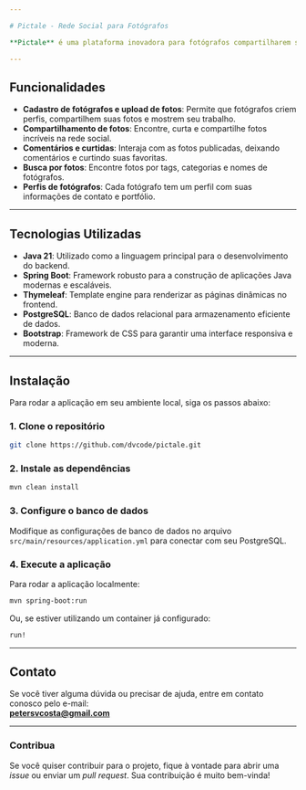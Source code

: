 ```yaml
---

# Pictale - Rede Social para Fotógrafos

**Pictale** é uma plataforma inovadora para fotógrafos compartilharem seu trabalho, conectarem-se e se destacarem na comunidade. Desenvolvida para ser uma rede social intuitiva, Pictale permite que fotógrafos mostrem seu portfólio, interajam com outros profissionais e se conectem com oportunidades.

---
```


## Funcionalidades

- **Cadastro de fotógrafos e upload de fotos**: Permite que fotógrafos criem perfis, compartilhem suas fotos e mostrem seu trabalho.
- **Compartilhamento de fotos**: Encontre, curta e compartilhe fotos incríveis na rede social.
- **Comentários e curtidas**: Interaja com as fotos publicadas, deixando comentários e curtindo suas favoritas.
- **Busca por fotos**: Encontre fotos por tags, categorias e nomes de fotógrafos.
- **Perfis de fotógrafos**: Cada fotógrafo tem um perfil com suas informações de contato e portfólio.

---

## Tecnologias Utilizadas

- **Java 21**: Utilizado como a linguagem principal para o desenvolvimento do backend.
- **Spring Boot**: Framework robusto para a construção de aplicações Java modernas e escaláveis.
- **Thymeleaf**: Template engine para renderizar as páginas dinâmicas no frontend.
- **PostgreSQL**: Banco de dados relacional para armazenamento eficiente de dados.
- **Bootstrap**: Framework de CSS para garantir uma interface responsiva e moderna.

---

## Instalação

Para rodar a aplicação em seu ambiente local, siga os passos abaixo:

### 1. Clone o repositório
```bash
git clone https://github.com/dvcode/pictale.git
```

### 2. Instale as dependências
```bash
mvn clean install
```

### 3. Configure o banco de dados

Modifique as configurações de banco de dados no arquivo `src/main/resources/application.yml` para conectar com seu PostgreSQL.

### 4. Execute a aplicação

Para rodar a aplicação localmente:
```bash
mvn spring-boot:run
```

Ou, se estiver utilizando um container já configurado:
```bash
run!
```

---

## Contato

Se você tiver alguma dúvida ou precisar de ajuda, entre em contato conosco pelo e-mail:  
**petersvcosta@gmail.com**

---

### Contribua

Se você quiser contribuir para o projeto, fique à vontade para abrir uma *issue* ou enviar um *pull request*. Sua contribuição é muito bem-vinda!

